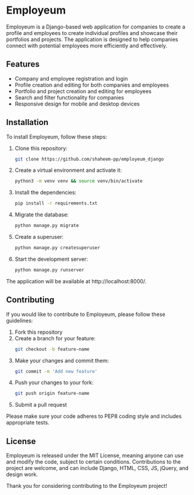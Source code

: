 # Employeum

Employeum is a Django-based web application for companies to create a profile and employees to create individual profiles and showcase their portfolios and projects. The application is designed to help companies connect with potential employees more efficiently and effectively.

## Features

* Company and employee registration and login
* Profile creation and editing for both companies and employees
* Portfolio and project creation and editing for employees
* Search and filter functionality for companies
* Responsive design for mobile and desktop devices

## Installation

To install Employeum, follow these steps:

1. Clone this repository: 
    ```bash
    git clone https://github.com/shaheem-pp/employeum_django
    ```
2. Create a virtual environment and activate it: 
    ```bash
    python3 -m venv venv && source venv/bin/activate
    ```
3. Install the dependencies: 
    ```bash
    pip install -r requirements.txt
    ```
4. Migrate the database: 
    ```bash
    python manage.py migrate
    ```
5. Create a superuser: 
    ```bash
    python manage.py createsuperuser
    ```
6. Start the development server: 
    ```bash
    python manage.py runserver
    ```

The application will be available at http://localhost:8000/.

## Contributing

If you would like to contribute to Employeum, please follow these guidelines:

1. Fork this repository
2. Create a branch for your feature: 
    ```bash
    git checkout -b feature-name
    ```
3. Make your changes and commit them: 
    ```bash
    git commit -m 'Add new feature'
    ```
4. Push your changes to your fork: 
    ```bash
    git push origin feature-name
    ```
5. Submit a pull request

Please make sure your code adheres to PEP8 coding style and includes appropriate tests.

## License

Employeum is released under the MIT License, meaning anyone can use and modify the code, subject to certain conditions. Contributions to the project are welcome, and can include Django, HTML, CSS, JS, jQuery, and design work.

Thank you for considering contributing to the Employeum project!
